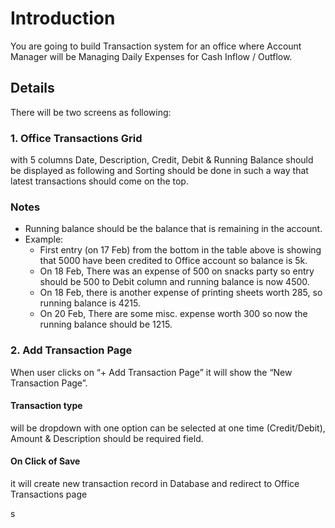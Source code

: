 # Introduction

You are going to build Transaction system for an office where Account Manager will be Managing Daily Expenses for Cash Inflow / Outflow.

## Details

There will be two screens as following:

### 1. Office Transactions Grid

with 5 columns Date, Description, Credit, Debit & Running Balance should be displayed as following and Sorting should be done in such a way that latest transactions should come on the top.

### Notes

- Running balance should be the balance that is remaining in the account.
- Example:
  - First entry (on 17 Feb) from the bottom in the table above is showing that 5000 have been credited to Office account so balance is 5k.
  - On 18 Feb, There was an expense of 500 on snacks party so entry should be 500 to Debit column and running balance is now 4500.
  - On 18 Feb, there is another expense of printing sheets worth 285, so running balance is 4215.
  - On 20 Feb, There are some misc. expense worth 300 so now the running balance should be 1215.

### 2. Add Transaction Page

When user clicks on “+ Add Transaction Page” it will show the “New Transaction Page”.

#### Transaction type

will be dropdown with one option can be selected at one time (Credit/Debit), Amount & Description should be required field.

#### On Click of Save

it will create new transaction record in Database and redirect to Office Transactions page

s
